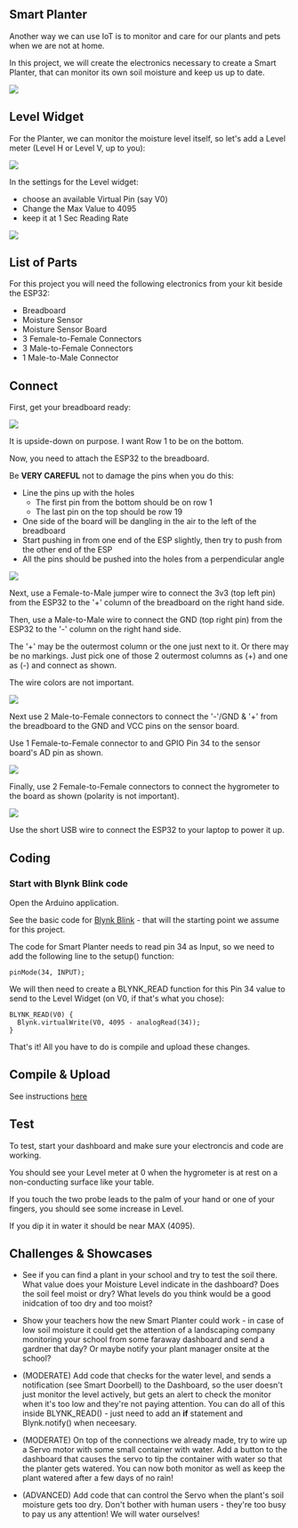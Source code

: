 Smart Planter
---

Another way we can use IoT is to monitor and care for our plants and pets when we are not at home.

In this project, we will create the electronics necessary to create a Smart Planter, that can monitor its own soil moisture and keep us up to date.

![](images/planter.jpg)

## Level Widget

For the Planter, we can monitor the moisture level itself, so let's add a Level meter (Level H or Level V, up to you):

![](images/level.jpg)

In the settings for the Level widget:

- choose an available Virtual Pin (say V0)
- Change the Max Value to 4095
- keep it at 1 Sec Reading Rate

![](images/levelsettings.jpg)

## List of Parts

For this project you will need the following electronics from your kit beside the ESP32:

- Breadboard
- Moisture Sensor
- Moisture Sensor Board
- 3 Female-to-Female Connectors
- 3 Male-to-Female Connectors
- 1 Male-to-Male Connector

## Connect

First, get your breadboard ready:

![](images/esp32withhygrometer1.png)

It is upside-down on purpose.  I want Row 1 to be on the bottom.

Now, you need to attach the ESP32 to the breadboard.

Be **VERY CAREFUL** not to damage the pins when you do this:

- Line the pins up with the holes
    - The first pin from the bottom should be on row 1
    - The last pin on the top should be row 19
- One side of the board will be dangling in the air to the left of the breadboard
- Start pushing in from one end of the ESP slightly, then try to push from the other end of the ESP
- All the pins should be pushed into the holes from a perpendicular angle

![](images/esp32withhygrometer2.png)

Next, use a Female-to-Male jumper wire to connect the 3v3 (top left pin) from the ESP32 to the '+' column of the breadboard on the right hand side.

Then, use a Male-to-Male wire to connect the GND (top right pin) from the ESP32 to the '-' column on the right hand side.

The '+' may be the outermost column or the one just next to it.  Or there may be no markings.  Just pick one of those 2 outermost columns as (+) and one as (-) and connect as shown.

The wire colors are not important.

![](images/esp32withhygrometer3.png)

Next use 2 Male-to-Female connectors to connect the '-'/GND & '+' from the breadboard to the GND and VCC pins on the sensor board.

Use 1 Female-to-Female connector to and GPIO Pin 34 to the sensor board's AD pin as shown.

![](images/esp32withhygrometer4.png)

Finally, use 2 Female-to-Female connectors to connect the hygrometer to the board as shown (polarity is not important).

![](images/esp32withhygrometer.png)

Use the short USB wire to connect the ESP32 to your laptop to power it up.

## Coding

### Start with Blynk Blink code

Open the Arduino application.

See the basic code for [Blynk Blink](../20-Getting-Real/20-Blynk-Blink.html) - that will the starting point we assume for this project.

The code for Smart Planter needs to read pin 34 as Input, so we need to add the following line to the setup() function:

    pinMode(34, INPUT);

We will then need to create a BLYNK_READ function for this Pin 34 value to send to the Level Widget (on V0, if that's what you chose):

    BLYNK_READ(V0) {
      Blynk.virtualWrite(V0, 4095 - analogRead(34));
    }

That's it!  All you have to do is compile and upload these changes.

## Compile & Upload

See instructions <a href="../20-Getting-Real/15-Compile-and-Upload.html" target="_blank">here</a>

## Test

To test, start your dashboard and make sure your electroncis and code are working.

You should see your Level meter at 0 when the hygrometer is at rest on a non-conducting surface like your table.

If you touch the two probe leads to the palm of your hand or one of your fingers, you should see some increase in Level.

If you dip it in water it should be near MAX (4095).

## Challenges & Showcases

- See if you can find a plant in your school and try to test the soil there.  What value does your Moisture Level indicate in the dashboard?  Does the soil feel moist or dry?  What levels do you think would be a good inidcation of too dry and too moist?

- Show your teachers how the new Smart Planter could work - in case of low soil moisture it could get the attention of a landscaping company monitoring your school from some faraway dashboard and send a gardner that day?  Or maybe notify your plant manager onsite at the school?

- (MODERATE) Add code that checks for the water level, and sends a notification (see Smart Doorbell) to the Dashboard, so the user doesn't just monitor the level actively, but gets an alert to check the monitor when it's too low and they're not paying attention. You can do all of this inside BLYNK_READ() - just need to add an **if** statement and Blynk.notify() when neceesary.

- (MODERATE) On top of the connections we already made, try to wire up a Servo motor with some small container with water.  Add a button to the dashboard that causes the servo to tip the container with water so that the planter gets watered.  You can now both monitor as well as keep the plant watered after a few days of no rain!

- (ADVANCED) Add code that can control the Servo when the plant's soil moisture gets too dry.  Don't bother with human users - they're too busy to pay us any attention!  We will water ourselves!
